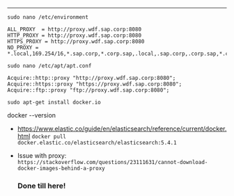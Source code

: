 -----------------------
`sudo nano /etc/environment`

```
ALL_PROXY  = http://proxy.wdf.sap.corp:8080
HTTP_PROXY = http://proxy.wdf.sap.corp:8080
HTTPS_PROXY = http://proxy.wdf.sap.corp:8080
NO_PROXY = *.local,169.254/16,*.sap.corp,*.corp.sap,.local,.sap.corp,.corp.sap,*.cloud.sap,.cloud.sap
```

`sudo nano /etc/apt/apt.conf`
```
Acquire::http::proxy "http://proxy.wdf.sap.corp:8080";
Acquire::https::proxy "https://proxy.wdf.sap.corp:8080";
Acquire::ftp::proxy "ftp://proxy.wdf.sap.corp:8080";
```

`sudo apt-get install docker.io`

docker --version

* https://www.elastic.co/guide/en/elasticsearch/reference/current/docker.html
  `docker pull docker.elastic.co/elasticsearch/elasticsearch:5.4.1`

* Issue with proxy:
  `https://stackoverflow.com/questions/23111631/cannot-download-docker-images-behind-a-proxy`
  
  ### Done till here!
